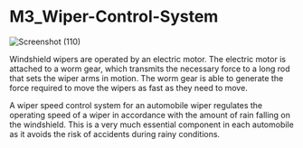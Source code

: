 # M3_Wiper-Control-System


![Screenshot (110)](https://user-images.githubusercontent.com/101939465/168246734-f08ffd9d-16ff-420d-b62f-ebe57749409c.png)


Windshield wipers are operated by an electric motor. The electric motor is attached to a worm gear, which transmits the necessary force to a long rod that sets the wiper arms in motion. The worm gear is able to generate the force required to move the wipers as fast as they need to move.

A wiper speed control system for an automobile wiper regulates the operating speed of a wiper in accordance with the amount of rain falling on the windshield. This is a very much essential component in each automobile as it avoids the risk of accidents during rainy conditions.
